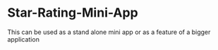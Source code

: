 # Star-Rating-Mini-App
This can be used as a stand alone mini app or as a feature of a bigger application
